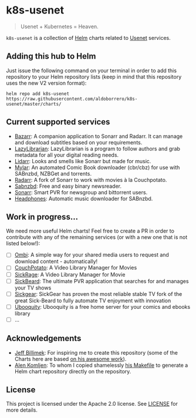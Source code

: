 # k8s-usenet

> Usenet + Kubernetes = Heaven.

`k8s-usenet` is a collection of [Helm](https://helm.sh) charts related to [Usenet](https://en.wikipedia.org/wiki/Usenet) services.

## Adding this hub to Helm

Just issue the following command on your terminal in order to add this repository to your Helm repository lists (keep in mind that this repository uses the new V2 version format):

```console
helm repo add k8s-usenet https://raw.githubusercontent.com/aldoborrero/k8s-usenet/master/charts/
```

## Current supported services

- [Bazarr](https://www.bazarr.media/): A companion application to Sonarr and Radarr. It can manage and download subtitles based on your requirements.
- [LazyLibrarian](https://lazylibrarian.gitlab.io/): LazyLibrarian is a program to follow authors and grab metadata for all your digital reading needs.
- [Lidarr](https://github.com/lidarr/lidarr): Looks and smells like Sonarr but made for music.
- [Mylar](https://github.com/evilhero/mylar): An automated Comic Book downloader (cbr/cbz) for use with SABnzbd, NZBGet and torrents.
- [Radarr](https://github.com/Radarr/Radarr): A fork of Sonarr to work with movies à la Couchpotato.
- [Sabnzbd](https://sabnzbd.org/): Free and easy binary newsreader.
- [Sonarr](https://github.com/Sonarr/Sonarr): Smart PVR for newsgroup and bittorrent users.
- [Headphones](https://github.com/rembo10/headphones): Automatic music downloader for SABnzbd.

## Work in progress...

We need more useful Helm charts! Feel free to create a PR in order to contribute with any of the remaining services (or with a new one that is not listed below!):

- [ ] [Ombi](https://ombi.io/): A simple way for your shared media users to request and download content - automatically!
- [ ] [CouchPotato](https://couchpota.to/): A Video Library Manager for Movies
- [ ] [SickRage](https://couchpota.to/): A Video Library Manager for Movie
- [ ] [SickBeard](http://sickbeard.com/): The ultimate PVR application that searches for and manages your TV shows
- [ ] [Sickgear](https://github.com/SickGear/SickGear): SickGear has proven the most reliable stable TV fork of the great Sick-Beard to fully automate TV enjoyment with innovation
- [ ] [Ubooquity](https://vaemendis.net/ubooquity/): Ubooquity is a free home server for your comics and ebooks library
- [ ] ...

## Acknowledgements

- [Jeff Billimek](https://github.com/billimek): For inspiring me to create this repository (some of the Charts here are based [on his awesome work](https://github.com/billimek/billimek-charts)).
- [Alen Komljen](https://github.com/komljen): To whom I copied shamelessly [his Makefile](https://github.com/komljen/helm-charts) to generate a Helm chart repository directly on the repository.

## License

This project is licensed under the Apache 2.0 license. See [LICENSE](LICENSE) for more details.